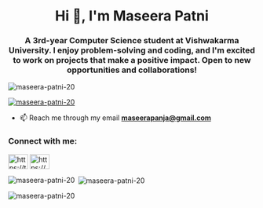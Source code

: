 <h1 align="center">Hi 👋, I'm Maseera Patni</h1>
<h3 align="center">A 3rd-year Computer Science student at Vishwakarma University. I enjoy problem-solving and coding, and I'm excited to work on projects that make a positive impact. Open to new opportunities and collaborations!</h3>

<p align="left"> <img src="https://komarev.com/ghpvc/?username=maseera-patni-20&label=Profile%20views&color=0e75b6&style=flat" alt="maseera-patni-20" /> </p>

<p align="left"> <a href="https://github.com/ryo-ma/github-profile-trophy"><img src="https://github-profile-trophy.vercel.app/?username=maseera-patni-20" alt="maseera-patni-20" /></a> </p>

- 📫 Reach me through my email **maseerapanja@gmail.com**

<h3 align="left">Connect with me:</h3>
<p align="left">
<a href="https://twitter.com/https://twitter.com/maseerapan65035" target="blank"><img align="center" src="https://raw.githubusercontent.com/rahuldkjain/github-profile-readme-generator/master/src/images/icons/Social/twitter.svg" alt="https://twitter.com/maseerapan65035" height="30" width="40" /></a>
<a href="https://linkedin.com/in/https://www.linkedin.com/in/maseera-patni/" target="blank"><img align="center" src="https://raw.githubusercontent.com/rahuldkjain/github-profile-readme-generator/master/src/images/icons/Social/linked-in-alt.svg" alt="https://www.linkedin.com/in/maseera-patni/" height="30" width="40" /></a>
</p>

<p><img align="left" src="https://github-readme-stats.vercel.app/api/top-langs?username=maseera-patni-20&show_icons=true&locale=en&layout=compact" alt="maseera-patni-20" /></p>

<p>&nbsp;<img align="center" src="https://github-readme-stats.vercel.app/api?username=maseera-patni-20&show_icons=true&locale=en" alt="maseera-patni-20" /></p>

<p><img align="center" src="https://github-readme-streak-stats.herokuapp.com/?user=maseera-patni-20&" alt="maseera-patni-20" /></p>
